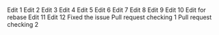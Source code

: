 Edit 1
Edit 2
Edit 3
Edit 4
Edit 5
Edit 6
Edit 7
Edit 8
Edit 9
Edit 10
Edit for rebase
Edit 11
Edit 12
Fixed the issue
Pull request checking 1
Pull request checking 2
